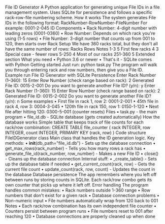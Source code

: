 File ID Generator
A Python application for generating unique File IDs in a file management system. Uses SQLite for persistence and follows a specific rack-row-file numbering scheme.
How it works
The system generates File IDs in the following format: 
RackNumber-RowNumber-FileNumber
For example: 0001-2-045
ID Components
•	Rack Number: 4-digit number with leading zeros (0001-0360)
•	Row Number: Depends on which rack you're using (1-5 rows)
•	File Number: 3-digit number that counts up from 001 to 120, then starts over
Rack Setup
We have 360 racks total, but they don't all have the same number of rows:
Racks	Rows	Notes
1-3	5	First few racks
4	3	Special case - fewer rows
5-250	4	Most of our racks
251-360	5	Extended section
What you need
•	Python 3.6 or newer
•	That's it - SQLite comes with Python
Getting started
Just run:
python task.py
The program will walk you through entering rack and row numbers, then give you a File ID.
Example run
File ID Generator with SQLite Persistence
Enter Rack Number (1–360): 15
Enter Row Number (check range based on rack): 2
Generated File ID: 0015-2-001
Do you want to generate another File ID? (y/n): y
Enter Rack Number (1–360): 15
Enter Row Number (check range based on rack): 2
Generated File ID: 0015-2-002
Do you want to generate another File ID? (y/n): n
Some examples
•	First file in rack 1, row 2: 0001-2-001
•	45th file in rack 4, row 3: 0004-3-045
•	120th file in rack 150, row 1: 0150-1-120
•	Next file after hitting 120: 0300-5-001 (counter resets)
Files
•	task.py - the main program
•	file_id.db - SQLite database (gets created automatically)
How the database works
Simple table that keeps track of file counts for each rack/row combination:
CREATE TABLE file_counter (
    rack INTEGER,
    row INTEGER,
    count INTEGER,
    PRIMARY KEY (rack, row)
)
Code structure
FileIDGenerator class
Main class that handles the ID generation logic.
Key methods:
•	__init__(db_path="file_id.db") - Sets up the database connection
•	get_max_rows(rack_number) - Tells you how many rows a rack has
•	generate_file_id(rack_number, row_number) - Makes a new File ID
•	close() - Cleans up the database connection
Internal stuff:
•	_create_table() - Sets up the database table if needed
•	get_current_count(rack, row) - Gets the current file count
•	update_count(rack, row, count) - Updates the count in the database
Database persistence
The app remembers where you left off between runs by storing counts in SQLite. Each rack/row combo gets its own counter that picks up where it left off.
Error handling
The program handles common mistakes:
•	Rack numbers outside 1-360 range
•	Row numbers that don't exist for a given rack
•	Database connection problems
•	Non-numeric input
•	File numbers automatically wrap from 120 back to 001
Notes
•	Each rack/row combination has its own independent file counter
•	Counters persist between program runs
•	File numbers reset to 001 after reaching 120
•	Database connections are properly cleaned up when done
